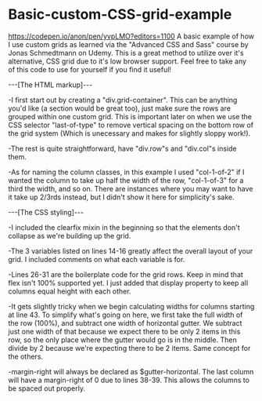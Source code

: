 # Basic-custom-CSS-grid-example

https://codepen.io/anon/pen/yvpLMO?editors=1100
A basic example of how I use custom grids as learned via the "Advanced CSS and Sass" course by Jonas Schmedtmann on Udemy. This is a great method to utilize over it's alternative, CSS grid due to it's low browser support. Feel free to take any of this code to use for yourself if you find it useful!

---[The HTML markup]---

-I first start out by creating a "div.grid-container". This can be anything you'd like (a section would be great too), just make sure the rows are grouped within one custom grid. This is important later on when we use the CSS selector "last-of-type" to remove vertical spacing on the bottom row of the grid system (Which is unecessary and makes for slightly sloppy work!).

-The rest is quite straightforward, have "div.row"s and "div.col"s inside them.

-As for naming the column classes, in this example I used "col-1-of-2" if I wanted the column to take up half the width of the row, "col-1-of-3" for a third the width, and so on. There are instances where you may want to have it take up 2/3rds instead, but I didn't show it here for simplicity's sake.

---[The CSS styling]---

-I included the clearfix mixin in the beginning so that the elements don't collapse as we're building up the grid.

-The 3 variables listed on lines 14-16 greatly affect the overall layout of your grid. I included comments on what each variable is for.

-Lines 26-31 are the boilerplate code for the grid rows. Keep in mind that flex isn't 100% supported yet. I just added that display property to keep all columns equal height with each other. 

-It gets slightly tricky when we begin calculating widths for columns starting at line 43. To simplify what's going on here, we first take the full width of the row (100%), and subtract one width of horizontal gutter. We subtract just one width of that because we expect there to be only 2 items in this row, so the only place where the gutter would go is in the middle. Then divide by 2 because we're expecting there to be 2 items. Same concept for the others.

-margin-right will always be declared as $gutter-horizontal. The last column will have a margin-right of 0 due to lines 38-39. This allows the columns to be spaced out properly.
